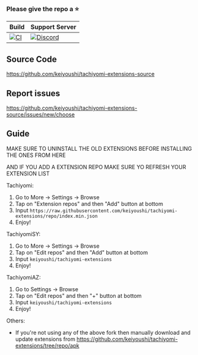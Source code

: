 ### Please give the repo a :star:

| Build | Support Server |
|-------|---------|
| [![CI](https://github.com/keiyoushi/tachiyomi-extensions-source/actions/workflows/build_push.yml/badge.svg)](https://github.com/keiyoushi/tachiyomi-extensions-source/actions/workflows/build_push.yml) | [![Discord](https://img.shields.io/discord/1193460528052453448.svg?label=discord&labelColor=7289da&color=2c2f33&style=flat)](https://discord.gg/3FbCpdKbdY) |

## Source Code

https://github.com/keiyoushi/tachiyomi-extensions-source

## Report issues

https://github.com/keiyoushi/tachiyomi-extensions-source/issues/new/choose

## Guide

MAKE SURE TO UNINSTALL THE OLD EXTENSIONS BEFORE INSTALLING THE ONES FROM HERE

AND IF YOU ADD A EXTENSION REPO MAKE SURE YO REFRESH YOUR EXTENSION LIST

Tachiyomi:
1. Go to More → Settings → Browse
2. Tap on "Extension repos" and then "Add" button at bottom
3. Input `https://raw.githubusercontent.com/keiyoushi/tachiyomi-extensions/repo/index.min.json`
4. Enjoy!

TachiyomiSY:
1. Go to More → Settings → Browse
2. Tap on "Edit repos" and then "Add" button at bottom
3. Input `keiyoushi/tachiyomi-extensions`
4. Enjoy!

TachiyomiAZ:
1. Go to Settings → Browse
2. Tap on "Edit repos" and then "+" button at bottom
3. Input `keiyoushi/tachiyomi-extensions`
4. Enjoy!

Others:
- If you're not using any of the above fork then manually download and update extensions from https://github.com/keiyoushi/tachiyomi-extensions/tree/repo/apk
